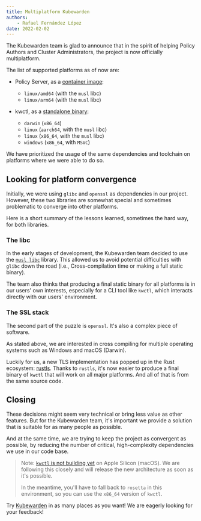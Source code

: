 ```yaml
---
title: Multiplatform Kubewarden
authors:
    - Rafael Fernández López
date: 2022-02-02
---
```


The Kubewarden team is glad to announce that in the spirit of helping
Policy Authors and Cluster Administrators, the project is now
officially multiplatform.

The list of supported platforms as of now are:

- Policy Server, as a [container image](https://github.com/kubewarden/policy-server/pkgs/container/policy-server):
  - `linux/amd64` (with the `musl` libc)
  - `linux/arm64` (with the `musl` libc)

- kwctl, as a [standalone binary](https://github.com/kubewarden/kwctl/releases):
  - `darwin` (`x86_64`)
  - `linux` (`aarch64`, with the `musl` libc)
  - `linux` (`x86_64`, with the `musl` libc)
  - `windows` (`x86_64`, with `MSVC`)

We have prioritized the usage of the same dependencies and toolchain
on platforms where we were able to do so.

## Looking for platform convergence

Initially, we were using `glibc` and `openssl` as dependencies in our
project. However, these two libraries are somewhat special and
sometimes problematic to converge into other platforms.

Here is a short summary of the lessons learned, sometimes the hard way,
for both libraries.

### The libc

In the early stages of development, the Kubewarden team decided to use the [`musl libc`](https://musl.libc.org/) library.
This allowed us to avoid potential difficulties with `glibc` down the road (i.e., Cross-compilation time or making a full static binary).

The team also thinks that producing a final static binary for all platforms is in our users' own interests, especially for a CLI tool like `kwctl`, which interacts directly with our users' environment.

### The SSL stack

The second part of the puzzle is `openssl`. It's also a complex piece
of software.

As stated above, we are interested in cross compiling for multiple
operating systems such as Windows and macOS (Darwin).

Luckily for us, a new TLS implementation has popped up in the Rust
ecosystem: [rustls](https://github.com/rustls/rustls). Thanks to
`rustls`, it's now easier to produce a final binary of `kwctl` that
will work on all major platforms. And all of that is from the same source
code.

## Closing

These decisions might seem very technical or bring less
value as other features. But for the Kubewarden team, it's important
we provide a solution that is suitable for as many people as
possible.

And at the same time, we are trying to keep the project as convergent as
possible, by reducing the number of critical, high-complexity
dependencies we use in our code base.

> Note: [`kwctl` is not building
> yet](https://github.com/kubewarden/kwctl/issues/124) on Apple
> Silicon (macOS). We are following this closely and will release the
> new architecture as soon as it's possible.
>
> In the meantime, you'll have to fall back to `rosetta` in this
> environment, so you can use the `x86_64` version of `kwctl`.

Try [Kubewarden](https://docs.kubewarden.io/quick-start.html) in as
many places as you want! We are eagerly looking for your feedback!
